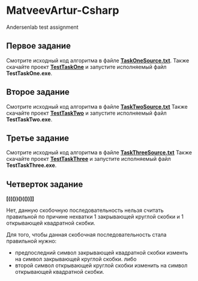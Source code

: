 # MatveevArtur-Csharp
Andersenlab test assignment


## Первое задание

Смотрите исходный код алгоритма в файле [**TaskOneSource.txt**](https://github.com/Crypt0putin/MatveevArtur-Csharp/blob/main/TaskOneSource.txt).
Также скачайте проект [**TestTaskOne**](https://github.com/Crypt0putin/MatveevArtur-Csharp/tree/main/TaskOne) и запустите исполняемый файл **TestTaskOne.exe**.


## Второе задание

Смотрите исходный код алгоритма в файле [**TaskTwoSource.txt**](https://github.com/Crypt0putin/MatveevArtur-Csharp/blob/main/TaskTwoSource.txt)
Также скачайте проект [**TestTaskTwo**](https://github.com/Crypt0putin/MatveevArtur-Csharp/tree/main/TaskTwo) и запустите исполняемый файл **TestTaskTwo.exe**.


## Третье задание

Смотрите исходный код алгоритма в файле [**TaskThreeSource.txt**](https://github.com/Crypt0putin/MatveevArtur-Csharp/blob/main/TaskThreeSource.txt)
Также скачайте проект [**TestTaskThree**](https://github.com/Crypt0putin/MatveevArtur-Csharp/tree/main/TaskThree) и запустите исполняемый файл **TestTaskThree.exe**.


## Четверток задание

**[((())()(())]]**

Нет, данную скобочную последовательность нельзя считать правильной по причине нехватки 1 закрывающей круглой скобки и 1 открывающей квадратной скобки.

Для того, чтобы данная скобочная последовательность стала правильной нужно:

- предпоследний символ закрывающей квадратной скобки изменть на символ закрывающей круглой скобки.
либо
- второй символ открывающей круглой скобки изменить на символ открывающей квадратной скобки.
